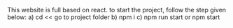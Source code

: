 This website is full based on react.
to start the project, follow the step given below:
a) cd << go to project folder
b) npm i
c) npm run start or npm start
